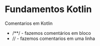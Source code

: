 # Fundamentos Kotlin

Comentarios em Kotlin

- /**/ - fazemos comentários em bloco
- // - fazemos comentarios em uma linha
